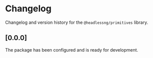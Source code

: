 # Changelog

Changelog and version history for the `@headlessng/primitives` library.

## [0.0.0]

The package has been configured and is ready for development.
